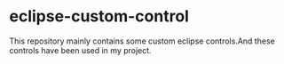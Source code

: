 # eclipse-custom-control
This repository mainly contains some custom eclipse controls.And these controls have been used in my project.
